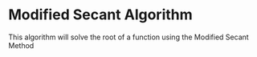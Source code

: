 # Modified Secant Algorithm

This algorithm will solve the root of a function using the Modified Secant Method
